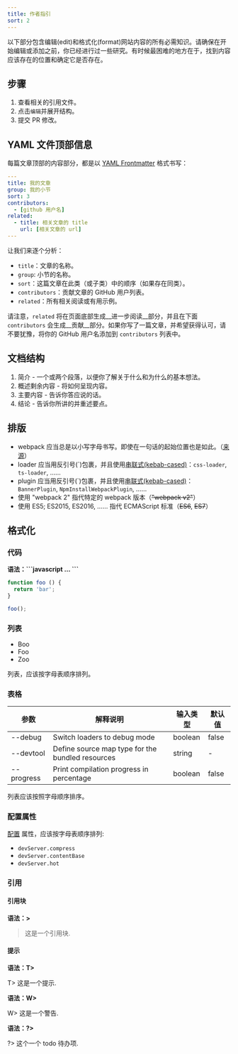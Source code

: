 ```yaml
---
title: 作者指引
sort: 2
---
```


以下部分包含编辑(edit)和格式化(format)网站内容的所有必需知识。请确保在开始编辑或添加之前，你已经进行过一些研究。有时候最困难的地方在于，找到内容应该存在的位置和确定它是否存在。


## 步骤

1. 查看相关的引用文件。
2. 点击`编辑`并展开结构。
3. 提交 PR 修改。


## YAML 文件顶部信息

每篇文章顶部的内容部分，都是以 [YAML Frontmatter](https://jekyllrb.com/docs/frontmatter/) 格式书写：

``` yaml
---
title: 我的文章
group: 我的小节
sort: 3
contributors:
  - [github 用户名]
related:
  - title: 相关文章的 title
    url: [相关文章的 url]
---
```

让我们来逐个分析：

- `title`：文章的名称。
- `group`: 小节的名称。
- `sort`：这篇文章在此类（或子类）中的顺序（如果存在同类）。
- `contributors`：贡献文章的 GitHub 用户列表。
- `related`：所有相关阅读或有用示例。

请注意，`related` 将在页面底部生成__进一步阅读__部分，并且在下面 `contributors` 会生成__贡献__部分。如果你写了一篇文章，并希望获得认可，请不要犹豫，将你的 GitHub 用户名添加到 `contributors` 列表中。


## 文档结构

1. 简介 - 一个或两个段落，以便你了解关于什么和为什么的基本想法。
2. 概述剩余内容 - 将如何呈现内容。
3. 主要内容 - 告诉你答应说的话。
4. 结论 - 告诉你所讲的并重述要点。


## 排版

- webpack 应当总是以小写字母书写。即使在一句话的起始位置也是如此。（[来源](https://github.com/webpack/media#name)）
- loader 应当用反引号(\`)包裹，并且使用[串联式(kebab-cased)](https://en.wikipedia.org/w/index.php?title=Kebab_case)：`css-loader`, `ts-loader`, ……
- plugin 应当用反引号(\`)包裹，并且使用[串联式(kebab-cased)](https://en.wikipedia.org/w/index.php?title=Kebab_case)：`BannerPlugin`, `NpmInstallWebpackPlugin`, ……
- 使用 "webpack 2" 指代特定的 webpack 版本（~~"webpack v2"~~）
- 使用 ES5; ES2015, ES2016, …… 指代 ECMAScript 标准（~~ES6~~, ~~ES7~~）


## 格式化

### 代码

__语法：\`\`\`javascript … \`\`\`__

```javascript
function foo () {
  return 'bar';
}

foo();
```

### 列表

- Boo
- Foo
- Zoo

列表，应该按字母表顺序排列。

### 表格

参数   | 解释说明                                      | 输入类型 | 默认值
----------- | ------------------------------------------------ | ---------- |--------------
--debug     | Switch loaders to debug mode                     | boolean    | false
--devtool   | Define source map type for the bundled resources | string     | -
--progress  | Print compilation progress in percentage         | boolean    | false

列表应该按照字母顺序排序。

### 配置属性

[配置](/configuration) 属性，应该按字母表顺序排列:

- `devServer.compress`
- `devServer.contentBase`
- `devServer.hot`

### 引用

#### 引用块

__语法：\>__

> 这是一个引用块.

#### 提示

__语法：T\>__

T> 这是一个提示.

__语法：W\>__

W> 这是一个警告.

__语法：?\>__

?> 这个一个 todo 待办项.
